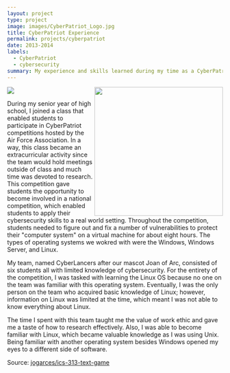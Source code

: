 ```yaml
---
layout: project
type: project
image: images/CyberPatriot_Logo.jpg
title: CyberPatriot Experience
permalink: projects/cyberpatriot
date: 2013-2014
labels:
  - CyberPatriot
  - cybersecurity
summary: My experience and skills learned during my time as a CyberPatriot competitor for my school.
---
```


<img class="ui image" src="{{ site.baseurl }}/images/cotton-header.png">

<img align="right" height="300" src="../images/cyberpatriotcertificatecopy.png">

During my senior year of high school, I joined a class that enabled students to participate in CyberPatriot competitions hosted by the Air Force Association. In a way, this class became an extracurricular activity since the team would hold meetings outside of class and much time was devoted to research. This competition gave students the opportunity to become involved in a national competition, which enabled students to apply their cybersecurity skills to a real world setting. Throughout the competition, students needed to figure out and fix a number of vulnerabilities to protect their "computer system" on a virtual machine for about eight hours. The types of operating systems we wokred with were the Windows, Windows Server, and Linux.   

My team, named CyberLancers after our mascot Joan of Arc, consisted of six students all with limited knowledge of cybersecurity. For the entirety of the competition, I was tasked with learning the Linux OS because no one on the team was familiar with this operating system. Eventually, I was the only person on the team who acquired basic knowledge of Linux; however, information on Linux was limited at the time, which meant I was not able to know everything about Linux. 

The time I spent with this team taught me the value of work ethic and gave me a taste of how to research effectively. Also, I was able to become familiar with Linux, which became valuable knowledge as I was using Unix. Being familiar with another operating system besides Windows opened my eyes to a different side of software.   


Source: <a href="https://github.com/jogarces/ics-313-text-game"><i class="large github icon "></i>jogarces/ics-313-text-game</a>

